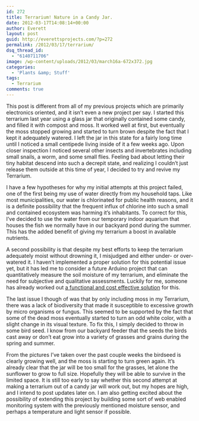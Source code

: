 ```yaml
---
id: 272
title: Terrarium! Nature in a Candy Jar.
date: 2012-03-17T14:08:14+00:00
author: Everett
layout: post
guid: http://everettsprojects.com/?p=272
permalink: /2012/03/17/terrarium/
dsq_thread_id:
  - "6140711706"
image: /wp-content/uploads/2012/03/march16a-672x372.jpg
categories:
  - 'Plants &amp; Stuff'
tags:
  - Terrarium
comments: true
---
```

This post is different from all of my previous projects which are primarily electronics oriented, and it isn&#8217;t even a new project per say. I started this terrarium last year using a glass jar that originally contained some candy, and filled it with compost and moss. It worked well at first, but eventually the moss stopped growing and started to turn brown despite the fact that I kept it adequately watered. I left the jar in this state for a fairly long time until I noticed a small centipede living inside of it a few weeks ago. Upon closer inspection I noticed several other insects and invertebrates including small snails, a worm, and some small flies. Feeling bad about letting their tiny habitat descend into such a decrepit state, and realizing I couldn&#8217;t just release them outside at this time of year, I decided to try and revive my Terrarium.

I have a few hypotheses for why my initial attempts at this project failed, one of the first being my use of water directly from my household taps. Like most municipalities, our water is chlorinated for public health reasons, and it is a definite possibility that the frequent influx of chlorine into such a small and contained ecosystem was harming it&#8217;s inhabitants. To correct for this, I&#8217;ve decided to use the water from our temporary indoor aquarium that houses the fish we normally have in our backyard pond during the summer. This has the added benefit of giving my terrarium a boost in available nutrients.

A second possibility is that despite my best efforts to keep the terrarium adequately moist without drowning it, I misjudged and either under- or over-watered it. I haven&#8217;t implemented a proper solution for this potential issue yet, but it has led me to consider a future Arduino project that can quantitatively measure the soil moisture of my terrarium, and eliminate the need for subjective and qualitative assessments. Luckily for me, someone has already worked out [a functional and cost effective solution](http://www.cheapvegetablegardener.com/2009/11/how-to-make-cheap-soil-moisture-sensor-2.html) for this.

The last issue I though of was that by only including moss in my Terrarium, there was a lack of biodiversity that made it susceptible to excessive growth by micro organisms or fungus. This seemed to be supported by the fact that some of the dead moss eventually started to turn an odd white color, with a slight change in its visual texture. To fix this, I simply decided to throw in some bird seed. I know from our backyard feeder that the seeds the birds cast away or don&#8217;t eat grow into a variety of grasses and grains during the spring and summer.

From the pictures I&#8217;ve taken over the past couple weeks the birdseed is clearly growing well, and the moss is starting to turn green again. It&#8217;s already clear that the jar will be too small for the grasses, let alone the sunflower to grow to full size. Hopefully they will be able to survive in the limited space. It is still too early to say whether this second attempt at making a terrarium out of a candy jar will work out, but my hopes are high, and I intend to post updates later on. I am also getting excited about the possibility of extending this project by building some sort of web enabled monitoring system with the previously mentioned moisture sensor, and perhaps a temperature and light sensor if possible.
